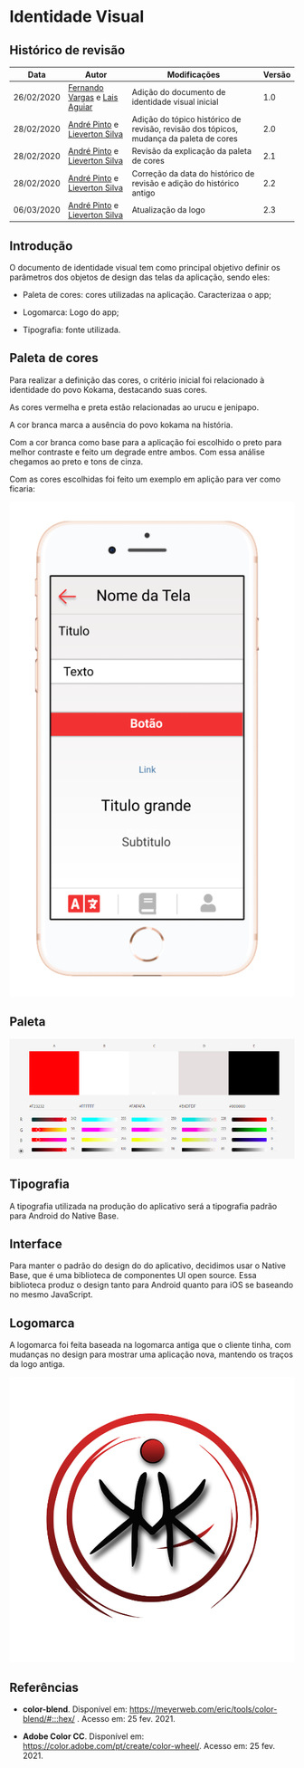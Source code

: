 # Identidade Visual

## Histórico de revisão

| Data       | Autor                                        | Modificações                      | Versão |
| ---------- | -------------------------------------------- | --------------------------------- | ------ |
| 26/02/2020 | [Fernando Vargas](https://github.com/SFernandoS) e [Lais Aguiar](https://github.com/laispa) | Adição do documento de identidade visual inicial | 1.0    |
| 28/02/2020 | [André Pinto](https://github.com/andrelucax) e [Lieverton Silva](https://github.com/lievertom) | Adição do tópico histórico de revisão, revisão dos tópicos, mudança da paleta de cores | 2.0    |
| 28/02/2020 | [André Pinto](https://github.com/andrelucax) e [Lieverton Silva](https://github.com/lievertom) | Revisão da explicação da paleta de cores | 2.1    |
| 28/02/2020 | [André Pinto](https://github.com/andrelucax) e [Lieverton Silva](https://github.com/lievertom) | Correção da data do histórico de revisão e adição do histórico antigo | 2.2    |
| 06/03/2020 | [André Pinto](https://github.com/andrelucax) e [Lieverton Silva](https://github.com/lievertom) |  Atualização da logo | 2.3    |

## Introdução

O documento de identidade visual tem como principal objetivo definir os parâmetros dos objetos de design das telas da aplicação, sendo eles:

* Paleta de cores: cores utilizadas na aplicação. Caracterizaa o app;

* Logomarca: Logo do app;

* Tipografia: fonte utilizada.

## Paleta de cores

Para realizar  a definição das cores, o critério inicial foi relacionado à identidade do povo Kokama, destacando suas cores.

As cores vermelha e preta estão relacionadas ao urucu e jenipapo.

A cor branca marca a ausência do povo kokama na história.

Com a cor branca como base para a aplicação foi escolhido o preto para melhor contraste e feito um degrade entre ambos. Com essa análise chegamos ao preto e tons de cinza.

Com as cores escolhidas foi feito um exemplo em aplição para ver como ficaria:

![exemplo_paleta_aplicada ](../assets/img/visual-identity/pallete_example.png)

## Paleta

![paleta](../assets/img/visual-identity/pallete.png)

## Tipografia

A tipografia utilizada na produção do aplicativo será a tipografia padrão para Android do Native Base.

## Interface

Para manter o padrão do design do do aplicativo, decidimos usar o Native Base, que é uma biblioteca de componentes UI open source. Essa biblioteca produz o design tanto para Android quanto para iOS se baseando no mesmo JavaScript.

## Logomarca

A logomarca foi feita baseada na logomarca antiga que o cliente tinha, com mudanças no design para mostrar uma aplicação nova, mantendo os traços da logo antiga.

![logo](../assets/img/visual-identity/logo.png)

## Referências

* **color-blend**. Disponível em: https://meyerweb.com/eric/tools/color-blend/#:::hex/ . Acesso em: 25 fev. 2021.

* **Adobe Color CC**. Disponível em: https://color.adobe.com/pt/create/color-wheel/. Acesso em: 25 fev. 2021.
